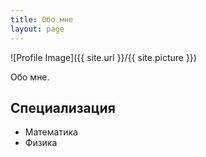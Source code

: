 ```yaml
---
title: Обо мне
layout: page
---
```

![Profile Image]({{ site.url }}/{{ site.picture }})

<p>Обо мне.</p>

<h2>Специализация</h2>

<ul class="skill-list">
	<li>Математика</li>
	<li>Физика</li>
</ul>

<!-- <h2>Projects</h2>

<ul>
	<li><a href="https://github.com/">Lorem Lorem</a></li>
	<li><a href="https://github.com/">Ipsum Dolor</a></li>
	<li><a href="https://github.com/">Dolor Lorem</a></li>
</ul> -->

